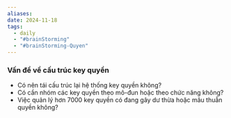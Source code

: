 ```yaml
---
aliases: 
date: 2024-11-18
tags:
  - daily
  - "#brainStorming"
  - "#brainStorming-Quyen"
---
```

### **Vấn đề về cấu trúc key quyền**
- Có nên tái cấu trúc lại hệ thống key quyền không?  
- Có cần nhóm các key quyền theo mô-đun hoặc theo chức năng không?  
- Việc quản lý hơn 7000 key quyền có đang gây dư thừa hoặc mâu thuẫn quyền không?  